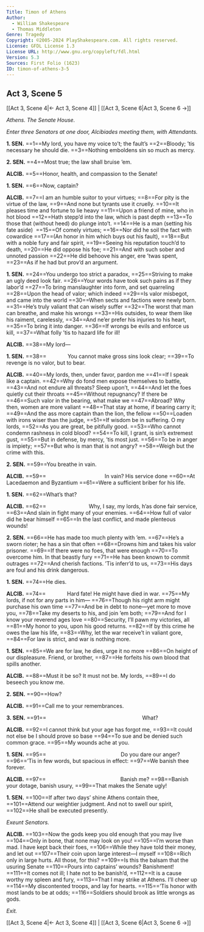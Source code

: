 ```yaml
---
Title: Timon of Athens
Author: 
  - William Shakespeare
  - Thomas Middleton
Genre: Tragedy
Copyright: ©2005-2024 PlayShakespeare.com. All rights reserved.
License: GFDL License 1.3
License URL: http://www.gnu.org/copyleft/fdl.html
Version: 5.3
Sources: First Folio (1623)
ID: timon-of-athens-3-5
---
```


## Act 3, Scene 5
[[Act 3, Scene 4|← Act 3, Scene 4]] | [[Act 3, Scene 6|Act 3, Scene 6 →]]

*Athens. The Senate House.*

*Enter three Senators at one door, Alcibiades meeting them, with Attendants.*

**1. SEN.**
==1==My lord, you have my voice to’t; the fault’s
==2==Bloody; ’tis necessary he should die.
==3==Nothing emboldens sin so much as mercy.

**2. SEN.**
==4==Most true; the law shall bruise ’em.

**ALCIB.**
==5==Honor, health, and compassion to the Senate!

**1. SEN.**
==6==Now, captain?

**ALCIB.**
==7==I am an humble suitor to your virtues;
==8==For pity is the virtue of the law,
==9==And none but tyrants use it cruelly.
==10==It pleases time and fortune to lie heavy
==11==Upon a friend of mine, who in hot blood
==12==Hath stepp’d into the law, which is past depth
==13==To those that (without heed) do plunge into’t.
==14==He is a man (setting his fate aside) 
==15==Of comely virtues;
==16==Nor did he soil the fact with cowardice
==17==(An honor in him which buys out his fault),
==18==But with a noble fury and fair spirit,
==19==Seeing his reputation touch’d to death,
==20==He did oppose his foe;
==21==And with such sober and unnoted passion
==22==He did behoove his anger, ere ’twas spent,
==23==As if he had but prov’d an argument.

**1. SEN.**
==24==You undergo too strict a paradox,
==25==Striving to make an ugly deed look fair.
==26==Your words have took such pains as if they labor’d
==27==To bring manslaughter into form, and set quarreling
==28==Upon the head of valor; which indeed
==29==Is valor misbegot, and came into the world
==30==When sects and factions were newly born.
==31==He’s truly valiant that can wisely suffer
==32==The worst that man can breathe, and make his wrongs
==33==His outsides, to wear them like his raiment, carelessly,
==34==And ne’er prefer his injuries to his heart,
==35==To bring it into danger.
==36==If wrongs be evils and enforce us kill,
==37==What folly ’tis to hazard life for ill!

**ALCIB.**
==38==My lord⁠—

**1. SEN.**
==38==    You cannot make gross sins look clear;
==39==To revenge is no valor, but to bear.

**ALCIB.**
==40==My lords, then, under favor, pardon me
==41==If I speak like a captain.
==42==Why do fond men expose themselves to battle,
==43==And not endure all threats? Sleep upon’t,
==44==And let the foes quietly cut their throats
==45==Without repugnancy? If there be
==46==Such valor in the bearing, what make we
==47==Abroad? Why then, women are more valiant
==48==That stay at home, if bearing carry it;
==49==And the ass more captain than the lion, the fellow
==50==Loaden with irons wiser than the judge,
==51==If wisdom be in suffering. O my lords,
==52==As you are great, be pitifully good.
==53==Who cannot condemn rashness in cold blood?
==54==To kill, I grant, is sin’s extremest gust,
==55==But in defense, by mercy, ’tis most just.
==56==To be in anger is impiety;
==57==But who is man that is not angry?
==58==Weigh but the crime with this.

**2. SEN.**
==59==You breathe in vain.

**ALCIB.**
==59==           In vain? His service done
==60==At Lacedaemon and Byzantium
==61==Were a sufficient briber for his life.

**1. SEN.**
==62==What’s that?

**ALCIB.**
==62==        Why, I say, my lords, h’as done fair service,
==63==And slain in fight many of your enemies.
==64==How full of valor did he bear himself
==65==In the last conflict, and made plenteous wounds!

**2. SEN.**
==66==He has made too much plenty with ’em.
==67==He’s a sworn rioter; he has a sin that often
==68==Drowns him and takes his valor prisoner.
==69==If there were no foes, that were enough
==70==To overcome him. In that beastly fury
==71==He has been known to commit outrages
==72==And cherish factions. ’Tis inferr’d to us,
==73==His days are foul and his drink dangerous.

**1. SEN.**
==74==He dies.

**ALCIB.**
==74==    Hard fate! He might have died in war.
==75==My lords, if not for any parts in him⁠—
==76==Though his right arm might purchase his own time
==77==And be in debt to none—yet more to move you,
==78==Take my deserts to his, and join ’em both;
==79==And for I know your reverend ages love
==80==Security, I’ll pawn my victories, all
==81==My honor to you, upon his good returns.
==82==If by this crime he owes the law his life,
==83==Why, let the war receive’t in valiant gore,
==84==For law is strict, and war is nothing more.

**1. SEN.**
==85==We are for law, he dies, urge it no more
==86==On height of our displeasure. Friend, or brother,
==87==He forfeits his own blood that spills another.

**ALCIB.**
==88==Must it be so? It must not be. My lords,
==89==I do beseech you know me.

**2. SEN.**
==90==How?

**ALCIB.**
==91==Call me to your remembrances.

**3. SEN.**
==91==                  What?

**ALCIB.**
==92==I cannot think but your age has forgot me,
==93==It could not else be I should prove so base
==94==To sue and be denied such common grace.
==95==My wounds ache at you.

**1. SEN.**
==95==              Do you dare our anger?
==96==’Tis in few words, but spacious in effect:
==97==We banish thee forever.

**ALCIB.**
==97==              Banish me?
==98==Banish your dotage, banish usury,
==99==That makes the Senate ugly!

**1. SEN.**
==100==If after two days’ shine Athens contain thee,
==101==Attend our weightier judgment. And not to swell our spirit,
==102==He shall be executed presently.

*Exeunt Senators.*

**ALCIB.**
==103==Now the gods keep you old enough that you may live
==104==Only in bone, that none may look on you!
==105==I’m worse than mad. I have kept back their foes,
==106==While they have told their money, and let out
==107==Their coin upon large interest—I myself
==108==Rich only in large hurts. All those, for this?
==109==Is this the balsam that the usuring Senate
==110==Pours into captains’ wounds? Banishment!
==111==It comes not ill; I hate not to be banish’d,
==112==It is a cause worthy my spleen and fury,
==113==That I may strike at Athens. I’ll cheer up
==114==My discontented troops, and lay for hearts.
==115==’Tis honor with most lands to be at odds;
==116==Soldiers should brook as little wrongs as gods.

*Exit.*

[[Act 3, Scene 4|← Act 3, Scene 4]] | [[Act 3, Scene 6|Act 3, Scene 6 →]]